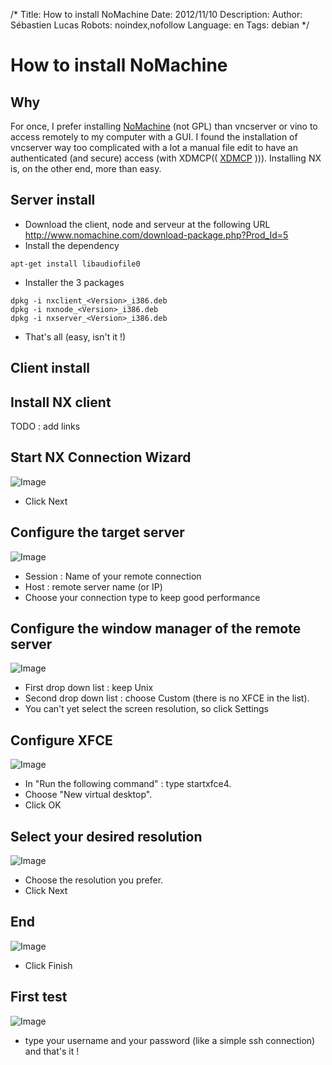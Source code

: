 /*
Title: How to install NoMachine
Date: 2012/11/10
Description: 
Author: Sébastien Lucas
Robots: noindex,nofollow
Language: en
Tags: debian
*/
# How to install NoMachine

## Why
For once, I prefer installing  [NoMachine](http://www.nomachine.com/) (not GPL) than vncserver or vino to access remotely to my computer with a GUI. I found the installation of vncserver way too complicated with a lot a manual file edit to have an authenticated (and secure) access  (with XDMCP(( [XDMCP](http://fr.wikipedia.org/wiki/Special:Search?search=XDMCP) ))). Installing NX is, on the other end, more than easy.

## Server install

*	Download the client, node and serveur at the following URL http://www.nomachine.com/download-package.php?Prod_Id=5
*	Install the dependency

```
apt-get install libaudiofile0
```

*	Installer the 3 packages

```
dpkg -i nxclient_<Version>_i386.deb 
dpkg -i nxnode_<Version>_i386.deb 
dpkg -i nxserver_<Version>_i386.deb 
```

*	That's all (easy, isn't it !)

## Client install

## Install NX client
TODO : add links

## Start NX Connection Wizard

![Image](/fr/debian/nxclient01.png)

*	Click Next

## Configure the target server

![Image](/fr/debian/nxclient02.png)

*	Session : Name of your remote connection
*	Host : remote server name (or IP)
*	Choose your connection type to keep good performance

## Configure the window manager of the remote server

![Image](/fr/debian/nxclient03.png)

*	First drop down list : keep Unix
*	Second drop down list : choose Custom (there is no XFCE in the list).
*	You can't yet select the screen resolution, so click Settings

## Configure XFCE

![Image](/fr/debian/nxclient04.png)

*	In "Run the following command" : type startxfce4.
*	Choose "New virtual desktop".
*	Click OK

## Select your desired resolution

![Image](/fr/debian/nxclient05.png)

*	Choose the resolution you prefer.
*	Click Next

## End

![Image](/fr/debian/nxclient06.png)

*	Click Finish

## First test

![Image](/fr/debian/nxclient07.png)

*	type your username and your password (like a simple ssh connection) and that's it !

